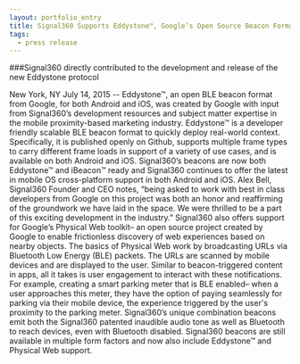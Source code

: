 ```yaml
---
layout: portfolio_entry
title: Signal360 Supports Eddystone™, Google’s Open Source Beacon Format, on Launch Day
tags:
  - press release
---
```


###Signal360 directly contributed to the development and release of the new Eddystone protocol

New York, NY July 14, 2015 -- Eddystone™, an open BLE beacon format from Google, for both Android and iOS, was created by Google with input from Signal360’s development resources and subject matter expertise in the mobile proximity-based marketing industry. Eddystone™ is a developer friendly scalable BLE beacon format to quickly deploy real-world context. Specifically, it is published openly on Github, supports multiple frame types to carry different frame loads in support of a variety of use cases, and is available on both Android and iOS.
Signal360’s beacons are now both Eddystone™ and iBeacon™ ready and Signal360 continues to offer the latest in mobile OS cross-platform support in both Android and iOS. Alex Bell, Signal360 Founder and CEO notes, “being asked to work with best in class developers from Google on this project was both an honor and reaffirming of the groundwork we have laid in the space. We were thrilled to be a part of this exciting development in the industry.”
Signal360 also offers support for Google’s Physical Web toolkit– an open source project created by Google to enable frictionless discovery of web experiences based on nearby objects. The basics of Physical Web work by broadcasting URLs via Bluetooth Low Energy (BLE) packets. The URLs are scanned by mobile devices and are displayed to the user. Similar to beacon-triggered content in apps, all it takes is user engagement to interact with these notifications. For example, creating a smart parking meter that is BLE enabled– when a user approaches this meter, they have the option of paying seamlessly for parking via their mobile device, the experience triggered by the user's proximity to the parking meter.
Signal360’s unique combination beacons emit both the Signal360 patented inaudible audio tone as well as Bluetooth to reach devices, even with Bluetooth disabled. Signal360 beacons are still available in multiple form factors and now also include Eddystone™ and Physical Web support.
